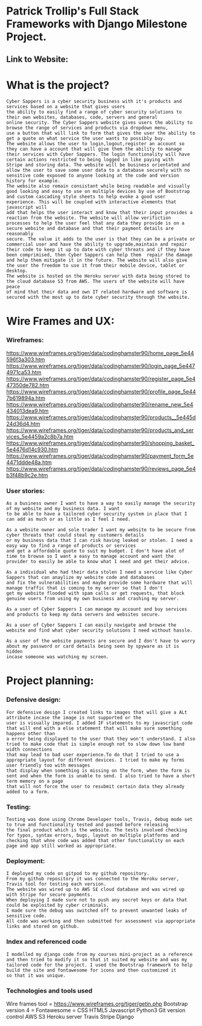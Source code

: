 # Patrick Trollip's Full Stack Frameworks with Django Milestone Project.


## Link to Website:

# What is the project?
    Cyber Sappers is a cyber security business with it's products and services based on a website that gives users
    the ability to easily find a range of cyber security solutions to their own websites, databases, code, servers and general 
    online security. The Cyber Sappers website gives users the ability to browse the range of services and products via dropdown menu,
    use a button that will link to form that gives the user the ability to get a quote on what service the user wants to possibly buy.
    The website allows the user to login,logout,register an account so they can have a account that will give them the ability to manage
    their services with Cyber Sappers. The login functionality will have certain actions restricted to being logged in like paying with
    Stripe and storing data. The website will be business orientated and allow the user to save some user data to a database securely with no 
    sensitive code exposed to anyone looking at the code and version history for example.
    The website also remain consistant while being readable and visually good looking and easy to use on multiple devices by use of Bootstrap
    and custom cascading style sheets to help evoke a good user experience. This will be coupled with interactive elements that javascript will
    add that helps the user interact and know that their input provides a reaction from the website. The website will allow verifiction
    processes to help the user feel that any data they provide is on a secure website and database and that their payment details are reasonably
    secure. The value it adds to the user is that they can be a private or commercial user and have the ability to upgrade,maintain and repair
    their code to keep it up to date with cyber threats and if they have been comprimised, then Cyber Sappers can help them  repair the damage
    and help them mitigate it in the future. The website will also give the user the freedom to use it from their mobile device, tablet or desktop.
    The website is hosted on the Heroku server with data being stored to the cloud database S3 from AWS. The users of the website will have peace 
    of mind that their data and own IT related hardware and software is secured with the most up to date cyber security through the website.



# Wire Frames and UX:
 ### Wireframes:

https://www.wireframes.org/tiger/data/codinghamster90/home_page_5e44596f3a303.htm
    https://www.wireframes.org/tiger/data/codinghamster90/login_page_5e4474971ca53.htm
    https://www.wireframes.org/tiger/data/codinghamster90/register_page_5e447350de782.htm
    https://www.wireframes.org/tiger/data/codinghamster90/profile_page_5e447b619894a.htm
    https://www.wireframes.org/tiger/data/codinghamster90/rename_new_5e4434013dea9.htm
    https://www.wireframes.org/tiger/data/codinghamster90/products__5e445d24d36d4.htm
    https://www.wireframes.org/tiger/data/codinghamster90/products_and_services_5e4459a2c8b7a.htm
    https://www.wireframes.org/tiger/data/codinghamster90/shopping_basket_5e4476d14c930.htm
    https://www.wireframes.org/tiger/data/codinghamster90/payment_form_5e4471ddde48a.htm
    https://www.wireframes.org/tiger/data/codinghamster90/reviews_page_5e4b3f48b9c2e.htm


### User stories:

    As a business owner I want to have a way to easily manage the security of my website and my business data. I want
    to be able to have a tailored cyber security system in place that I can add as much or as little as I feel I need.

    As a website owner and sole trader I want my website to be secure from cyber threats that could steal my customers details
    or my business data that I can risk having leaked or stolen. I need a easy way to find a range of products or services
    and get a affordable quote to suit my budget. I don't have alot of time to browse so I want a easy to manage account and want the 
    provider to easily be able to know what I need and get their advice.

    As a individual who had their data stolen I need a service like Cyber Sappers that can anaylize my website code and databases
    and fix the vulnerabilities and maybe provide some hardware that will manage traffic that is coming to my server so that I don't
    get my website flooded with spam calls or get requests, that block genuine users from using my own business and crashing my server.

    As a user of Cyber Sappers I can manage my account and buy services and products to keep my data servers and websites secure.

    As a user of Cyber Sappers I can easily navigate and browse the website and find what cyber security solutions I need without hassle.

    As a user of the website payments are secure and I don't have to worry about my password or card details being seen by spyware as it is hidden
    incase someone was watching my screen.


# Project planning:

### Defensive design:
    For defensive design I created links to images that will give a ALt attribute incase the image is not supported or the 
    user is visually impared. I added IF statements to my javascript code that will end with a else statement that will make sure something happens other than
    a error being displayed to the user that they won't understand. I also tried to make code that is simple enough not to slow down low band width connections
    that may lead to bad user experience.To do that I tried to use a appropriate layout for different devices. I tried to make my forms user friendly too with messages
    that display when something is missing on the form, when the form is sent and when the form is unable to send. I also tried to have a short term memory on a page 
    that will not force the user to resubmit certain data they already added to a form.

### Testing:

    Testing was done using Chrome Developer tools, Travis, debug mode set to true and functionality tested and passed before releasing
    the final product which is the website. The tests involved checking for typos, syntax errors, bugs, layout on multiple platforms and 
    checking that whne code was added that other functionality on each page and app still worked as appropriate.

### Deployment:
    I deployed my code on gitpod to my github repository.
    From my github repository it was connected to the Heroku server, Travis tool for testing each version.
    The website was wired up to AWS S£ cloud database and was wired up with Stripe for secure payments.
    When deploying I made sure not to push any secret keys or data that could be exploited by cyber criminals.
    I made sure the debug was switched off to prevent unwanted leaks of sensitive code.
    All code was working and then submitted for assessment via appropriate links and stored on github.

### Index and referenced code
    I modelled my django code from my courses mini-project as a reference and then tried to modify it so that it suited my website and was my 
    tailored code for the project. I used the Bootstrap framework to help build the site and fontawesome for icons and then customized it 
    so that it was unique.

### Technologies and tools used
 Wire frames tool = https://www.wireframes.org/tiger/getin.php
 Bootstrap version 4 =
 Fontawesome =
 CSS
 HTML5
 Javascript
 Python3
 Git version control
 AWS S3
 Heroku server
 Travis
 Stripe
 Django
